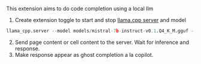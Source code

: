 This extension aims to do code completion using a local llm

1. Create extension toggle to start and stop [llama.cpp server](https://github.com/abetlen/llama-cpp-python) and model 
```python 
llama_cpp.server --model models/mistral-7b-instruct-v0.1.Q4_K_M.gguf --n_gpu_layers 35- 
```
2. Send page content or cell content to the server. Wait for inference and response. 
3. Make response appear as ghost completion a la copilot. 